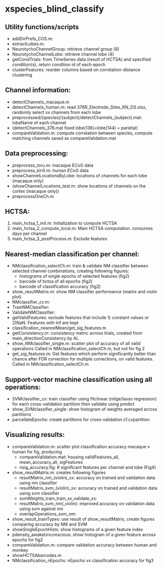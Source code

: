 # xspecies_blind_classify

## **Utility functions/scripts**
- addDirPrefs_COS.m: 
- extractLobes.m: 
- NeurotychoChannelGroup: retrieve channel group (8)
- NeurotychoChannelLobe: retrieve channel lobe (4)
- getCondTrials: from TimeSeries data (result of HCTSA) and specified condition(s), return condition id of each epoch
- clusterFeatures: reorder columns based on correlation-distance clustering

## **Channel information:**
- detectChannels_macaque.m
- detectChannels_human.m: read 376R_Electrode_Sites_KN_DS.xlsx, randomly select xx channels from each lobe
- preprocessed/(species)/(subject)/detectChannels_(subject).mat: lobeName of each channel
- (detectChannels_376.mat fixed lobe(136)=lobe(144) = parietal)
- compareValidation.m:  compute correlation between species, compute matching channels saved as compareValidation.mat

## **Data preprocessing:**
- preprocess_toru.m: macaque ECoG data
- preprocess_kirill.m: human ECoG data
- showChannelLocationsByLobe: locations of channels for each lobe (macaque only)
- (showChannelLocations_test.m: show locations of channels on the cortex (macaque only))
- preprocessOneCh.m

## **HCTSA:**
1. main_hctsa_1_init.m: Initialization to compute HCTSA
2. main_hctsa_2_compute_local.m: Main HCTSA computation. consumes days per channel
3. main_hctsa_3_postProcess.m: Exclude features


## **Nearest-median classification per channel:**
- NMclassification_selectCh.m: train & validate NM classifier between selected channel combinations, creating following figures:
  - histograms of single epochs of selected features (fig2)
  - barcode of hctsa of all epochs (fig2)
  - barcode of classification accuracy (fig2)
- show_resultMatrix.m: show NM classifier performance (matrix and violin plot)
- NMclassifier_cv.m:
- TrainNMClassifier:
- ValidateNMClassifier: 
- getValidFeatures: exclude features that include 1) constant values or 2)NaN. Features with Inf are kept
- classification_nearestMean/get_sig_features.m
- getConsistency.m: consistency metric across trials, created from main_directionConsistency by AL
- show_NMclassifier_single.m: scatter plot of accuracy of all valid operations Called in NMclassification_selectCh.m, but not for fig 2
- get_sig_features.m: Get features which perform significantly better than chance after FDR correction for multiple corrections, on valid features. Called in NMclassification_selectCh.m

## **Support-vector machine classification using all operations:**
- SVMclassifier_cv: train classifier using fitclinear (ridge/lasso regression) for each cross-validation partition then validate using predict
- show_SVMclassifier_single: show histogram of weights averaged across partitions
- parcellateEpochs: create partitions for cross-validation cf.cvpartition

## **Visualizing results:**
- compareValidation.m: scatter plot classification accuracy macaque v human for fig, producing
  - compareValidation.mat: housing validFeatures_all, mean_accuracy_all, sigFeatures
  - nsig_accuracy.fig: # significant features per channel and lobe (Fig4)
- show_resultMatrix.m: creates following figures 
  - resultMatrix_nm_(violin)_xx: accuracy on trained and validation data using nm classifier
  - resultMatrix_svm_(violin)_xx: accuracy on trained and validation data using svm classifier
  - svmWeights_train_train_xx_validate_xx: 
  - resultMatrix_svm_nm(_violin): improved accuracy on validation data using svm against nm
  - overlapOperations_svm_nm: 
- show_result_trainTypes: use result of show_resultMatrix, create figures comparing accuracy by NM and SVM
- showSingleEpochHists: show histograms of a given feature index
- pdensity_awakeUnconscious: show histogram of a given feature across epochs for fig2
- compareValidation.m: compare validation accuracy between human and monkey
- showHCTSAbarcodes.m
- NMclassification_nEpochs: nEpochs vs classification accuracy for fig3
